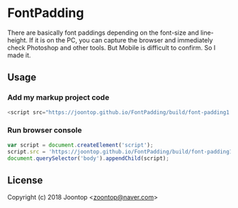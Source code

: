 # FontPadding

There are basically font paddings depending on the font-size and line-height.
If it is on the PC, you can capture the browser and immediately check Photoshop and other tools.
But Mobile is difficult to confirm. So I made it.

## Usage

### Add my markup project code
```js
<script src="https://joontop.github.io/FontPadding/build/font-padding1.0.0.js"></script>
```

### Run browser console

```js
var script = document.createElement('script');
script.src = 'https://joontop.github.io/FontPadding/build/font-padding1.0.0.js';
document.querySelector('body').appendChild(script);
```
## License

Copyright (c) 2018 Joontop &lt;zoontop@naver.com&gt;
